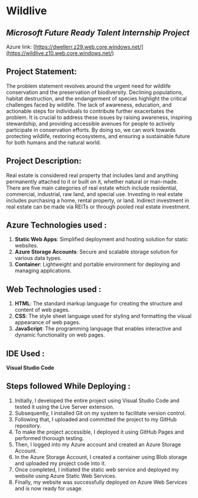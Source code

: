# Wildlive

## *Microsoft Future Ready Talent Internship Project*

Azure link: [https://dwellerr.z29.web.core.windows.net/](https://wildlive.z10.web.core.windows.net/)

## Project Statement:

The problem statement revolves around the urgent need for wildlife conservation and the preservation of biodiversity. Declining populations, habitat destruction, and the endangerment of species highlight the critical challenges faced by wildlife. The lack of awareness, education, and actionable steps for individuals to contribute further exacerbates the problem. It is crucial to address these issues by raising awareness, inspiring stewardship, and providing accessible avenues for people to actively participate in conservation efforts. By doing so, we can work towards protecting wildlife, restoring ecosystems, and ensuring a sustainable future for both humans and the natural world.
 
## Project Description:

Real estate is considered real property that includes land and anything permanently attached to it or built on it, whether natural or man-made. There are five main categories of real estate which include residential, commercial, industrial, raw land, and special use. Investing in real estate includes purchasing a home, rental property, or land. Indirect investment in real estate can be made via REITs or through pooled real estate investment.

## Azure Technologies used :

1. **Static Web Apps**: Simplified deployment and hosting solution for static websites.
2. **Azure Storage Accounts**: Secure and scalable storage solution for various data types.
3. **Container**: Lightweight and portable environment for deploying and managing applications.

## Web Technologies used :

1. **HTML**: The standard markup language for creating the structure and content of web pages.
2. **CSS**: The style sheet language used for styling and formatting the visual appearance of web pages.
3. **JavaScript**: The programming language that enables interactive and dynamic functionality on web pages.

## IDE Used :

**Visual Studio Code**

## Steps followed While Deploying :

1. Initially, I developed the entire project using Visual Studio Code and tested it using the Live Server extension.
2. Subsequently, I installed Git on my system to facilitate version control.
3. Following that, I uploaded and committed the project to my GitHub repository.
4. To make the project accessible, I deployed it using GitHub Pages and performed thorough testing.
5. Then, I logged into my Azure account and created an Azure Storage Account.
6. In the Azure Storage Account, I created a container using Blob storage and uploaded my project code into it.
7. Once completed, I initiated the static web service and deployed my website using Azure Static Web Services.
8. Finally, my website was successfully deployed on Azure Web Services and is now ready for usage.
